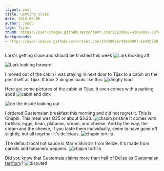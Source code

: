 ```yaml
---
layout: post
title: Getting close
date: 2018-08-05
author: Jacob
tags: Tijax
thumb: https://user-images.githubusercontent.com/13930968/43690001-53fd5f84-98c0-11e8-9986-ae3f0e08859e.jpeg
backgrounds:
- https://user-images.githubusercontent.com/13930968/43690007-6e42b768-98c0-11e8-8dce-b720578f6794.jpeg
---
```


Lark's getting close and should be finished this week
![Lark looking aft](https://user-images.githubusercontent.com/13930968/43690011-6ea96634-98c0-11e8-9369-c58c9955f38f.jpeg)

![Lark looking forward](https://user-images.githubusercontent.com/13930968/43690012-6ec0b8ac-98c0-11e8-9394-061374ecd000.jpeg)

I moved out of the cabin I was staying in next door to Tijax to a cabin on the pier itself at Tijax.  It took 2 dinghy loads like this:
![dinghy load](https://user-images.githubusercontent.com/13930968/43690013-6ed6d312-98c0-11e8-89c7-a2e4e6a12b95.jpeg)

Here are some pictures of the cabin at Tijax.  It even comes with a parking spot!
![cabin and dink](https://user-images.githubusercontent.com/13930968/43690007-6e42b768-98c0-11e8-8dce-b720578f6794.jpeg)

![on the inside looking out](https://user-images.githubusercontent.com/13930968/43690001-53fd5f84-98c0-11e8-9986-ae3f0e08859e.jpeg)

I ordered Guatemalan breakfast this morning and did not regret it.  This is Chapin.  This meal was Q25 or about $3.33.
![chapin pristine](https://user-images.githubusercontent.com/13930968/43690008-6e5f8348-98c0-11e8-8b1f-348d19ea1295.jpeg)
It comes with tortillas, eggs, bean, platanos, cream, and cheese.  And by the way, the cream and the cheese, if you taste them individually, seem to have gone off slightly, but all together it's delicious.
![chapin tortilla](https://user-images.githubusercontent.com/13930968/43690009-6e776030-98c0-11e8-86e8-09d03c46b2a7.jpeg)

The default local hot sauce is Marie Sharp's from Belize.  It's made from carrots and habanero peppers.
![chapin tortilla](https://user-images.githubusercontent.com/13930968/43690010-6e90f7f2-98c0-11e8-8612-4b57de5fe531.jpeg)

Did you know that Guatemala [claims more than half of Belize as Guatemalan territory](https://en.wikipedia.org/wiki/Belizean–Guatemalan_territorial_dispute)?
![disputed](https://upload.wikimedia.org/wikipedia/commons/thumb/c/c2/Disputed_territory_between_Belize_and_Guatemala.svg/840px-Disputed_territory_between_Belize_and_Guatemala.svg.png)

